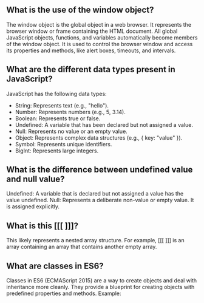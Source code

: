 ## What is the use of the window object?
The window object is the global object in a web browser. It represents the browser window or frame containing the HTML document. All global JavaScript objects, functions, and variables automatically become members of the window object. It is used to control the browser window and access its properties and methods, like alert boxes, timeouts, and intervals.

## What are the different data types present in JavaScript?
JavaScript has the following data types:

- String: Represents text (e.g., "hello").
- Number: Represents numbers (e.g., 5, 3.14).
- Boolean: Represents true or false.
- Undefined: A variable that has been declared but not assigned a value.
- Null: Represents no value or an empty value.
- Object: Represents complex data structures (e.g., { key: "value" }).
- Symbol: Represents unique identifiers.
- BigInt: Represents large integers.

## What is the difference between undefined value and null value?
Undefined: A variable that is declared but not assigned a value has the value undefined.
Null: Represents a deliberate non-value or empty value. It is assigned explicitly.

## What is this [[[ ]]]?
This likely represents a nested array structure. For example, [[[ ]]] is an array containing an array that contains another empty array. 

## What are classes in ES6?
Classes in ES6 (ECMAScript 2015) are a way to create objects and deal with inheritance more cleanly. They provide a blueprint for creating objects with predefined properties and methods. Example: